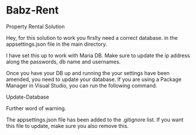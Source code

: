 # Babz-Rent
 Property Rental Solution

 Hey, for this solution to work you firslty need a correct database. in the appsettings.json file in the main directory.

 I have set this up to work with Maria DB. Make sure to update the ip address along the passwords, db name and usernames.

Once you have your DB up and running the your settings have been amended, you need to update your database. If you are using a Package Manager in Visual Studio, you can run the following command.

Update-Database


Further word of warning.

The appsettings.json file has been added to the .gitignore list. If you want this file to update, make sure you also remove this.